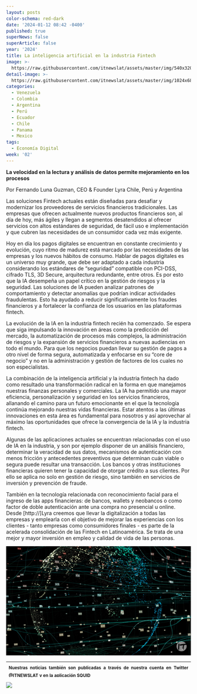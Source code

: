 ```yaml
---
layout: posts
color-schema: red-dark
date: '2024-01-12 08:42 -0400'
published: true
superNews: false
superArticle: false
year: '2024'
title: La inteligencia artificial en la industria Fintech
image: >-
  https://raw.githubusercontent.com/itnewslat/assets/master/img/540x320/fintechs-p.jpg
detail-image: >-
  https://raw.githubusercontent.com/itnewslat/assets/master/img/1024x680/fintechs-g.jpg
categories:
  - Venezuela
  - Colombia
  - Argentina
  - Perú
  - Ecuador
  - Chile
  - Panama
  - Mexico
tags:
  - Economía Digital
week: '02'
---
```

**La velocidad en la lectura y análisis de datos permite mejoramiento en los procesos**

Por Fernando Luna Guzman, CEO & Founder Lyra Chile, Perú y Argentina

Las soluciones Fintech actuales están diseñadas para desafiar y modernizar los proveedores de servicios financieros tradicionales. Las empresas que ofrecen actualmente nuevos productos financieros son, al día de hoy, más ágiles y llegan a segmentos desatendidos al ofrecer servicios con altos estándares de seguridad, de fácil uso e implementación y que cubren las necesidades de un consumidor cada vez más exigente.

Hoy en día los pagos digitales se encuentran en constante crecimiento y evolución, cuyo ritmo de madurez está marcado por las necesidades de las empresas y los nuevos hábitos de consumo. Hablar de pagos digitales es un universo muy grande, que debe ser adaptado a cada industria considerando los estándares de “seguridad” compatible con PCI-DSS, cifrado TLS, 3D Secure, arquitectura redundante, entre otros. Es por esto que la IA desempeña un papel crítico en la gestión de riesgos y la seguridad. Las soluciones de IA pueden analizar patrones de comportamiento y detectar anomalías que podrían indicar actividades fraudulentas. Esto ha ayudado a reducir significativamente los fraudes financieros y a fortalecer la confianza de los usuarios en las plataformas fintech.

La evolución de la IA en la industria fintech recién ha comenzado. Se espera que siga impulsando la innovación en áreas como la predicción del mercado, la automatización de procesos más complejos, la administración de riesgos y la expansión de servicios financieros a nuevas audiencias en todo el mundo. Para que los negocios puedan llevar su gestión de pagos a otro nivel de forma segura, automatizada y enfocarse en su “core de negocio” y no en la administración y gestión de factores de los cuales no son especialistas.

La combinación de la inteligencia artificial y la industria fintech ha dado como resultado una transformación radical en la forma en que manejamos nuestras finanzas personales y comerciales. La IA ha permitido una mayor eficiencia, personalización y seguridad en los servicios financieros, allanando el camino para un futuro emocionante en el que la tecnología continúa mejorando nuestras vidas financieras. Estar atentos a las últimas innovaciones en esta área es fundamental para nosotros y así aprovechar al máximo las oportunidades que ofrece la convergencia de la IA y la industria fintech.

Algunas de las aplicaciones actuales se encuentran relacionadas con el uso de IA en la industria, y son por ejemplo disponer de un análisis financiero, determinar la veracidad de sus datos, mecanismos de autenticación con menos fricción y antecedentes preventivos que determinan cuán viable o segura puede resultar una transacción. Los bancos y otras instituciones financieras quieren tener la capacidad de otorgar crédito a sus clientes. Por ello se aplica no solo en gestión de riesgo, sino también en servicios de inversión y prevención de fraude. 

También en la tecnología relacionada con reconocimiento facial para el ingreso de las apps financieras: de bancos, wallets y neobancos o como factor de doble autenticación ante una compra no presencial u online. Desde [http://]Lyra creemos que llevar la digitalización a todas las empresas y emplearla con el objetivo de mejorar las experiencias con los clientes - tanto empresas como consumidores finales - es parte de la acelerada consolidación de las Fintech en Latinoamérica. Se trata de una mejor y mayor inversión en empleo y calidad de vida de las personas.

![](https://raw.githubusercontent.com/itnewslat/assets/master/img/540x320/fintechs-p.jpg)

<table style="height: 42px;" width="569">
<tbody>
<tr>
<td style="text-align: justify;"><sub><strong>Nuestras noticias también son publicadas a través de nuestra cuenta en Twitter <a href="https://twitter.com/itnewslat?lang=es">@ITNEWSLAT</a> y en la aplicación <a href="https://squidapp.co/en/">SQUID</a></strong></sub></td>
</tr>
</tbody>
</table>

<img src="https://tracker.metricool.com/c3po.jpg?hash=56f88a41e39ab42c063cc51676587a04"/>